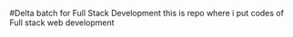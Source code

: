 #Delta batch for Full Stack Development
this is repo where i put codes of Full stack web development
